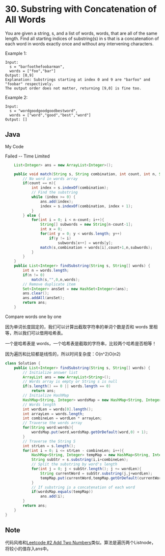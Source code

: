 # 30. Substring with Concatenation of All Words

You are given a string, s, and a list of words, words, that are all of the same length. Find all starting indices of substring(s) in s that is a concatenation of each word in words exactly once and without any intervening characters.


Example 1:

```
Input:
  s = "barfoothefoobarman",
  words = ["foo","bar"]
Output: [0,9]
Explanation: Substrings starting at index 0 and 9 are "barfoo" and "foobar" respectively.
The output order does not matter, returning [9,0] is fine too.
```

Example 2:

```
Input:
  s = "wordgoodgoodgoodbestword",
  words = ["word","good","best","word"]
Output: []
```


## Java

My Code 

Failed -- Time Limited

``` java
    List<Integer> ans = new ArrayList<Integer>();

    public void match(String s, String combination, int count, int n, String[] words){
        // No word in words array
        if(count == n){
            int index = s.indexOf(combination);
            // Find the substring
            while (index >= 0) {
                ans.add(index);
                index = s.indexOf(combination, index + 1);
            }
        } else {
            for(int i = 0; i < n-count; i++){
                String[] subwords = new String[n-count-1];
                int x = 0;
                for(int y = 0; y < words.length; y++)
                    if(y != i)
                        subwords[x++] = words[y];
                match(s,combination + words[i],count+1,n,subwords);
            }
        }
    }
    public List<Integer> findSubstring(String s, String[] words) {
        int n = words.length;
        if(n != 0)
            match(s,"",0,n,words);
        // Remove duplicate item
        Set<Integer> ansSet = new HashSet<Integer>(ans);
        ans.clear();
        ans.addAll(ansSet);
        return ans;
    }
```
Compare words one by one

因为单词长度固定的，我们可以计算出截取字符串的单词个数是否和 words 里相等，所以我们可以借用哈希表。

一个是哈希表是 words，一个哈希表是截取的字符串，比较两个哈希是否相等！

因为遍历和比较都是线性的，所以时间复杂度：O(n^2)O(n2)


```java
class Solution {
    public List<Integer> findSubstring(String s, String[] words) {
        // Initialize answer list
        ArrayList ans = new ArrayList<String>();
        // Words array is empty or String s is null
        if(s.length() == 0 || words.length == 0)
            return ans;
        // Initialize HashMap
        HashMap<String, Integer> wordsMap = new HashMap<String, Integer>();
        // Words length
        int wordLen = words[0].length();
        int arrayLen = words.length;
        int combineLen = wordLen * arrayLen;
        // Traverse the words array
        for(String word:words){
            wordsMap.put(word,wordsMap.getOrDefault(word,0) + 1);
        }
        // Traverse the String S
        int strLen = s.length();
        for(int i = 0; i <= strLen - combineLen; i++){
            HashMap<String, Integer> tempMap = new HashMap<String, Integer>();
            String subStr = s.substring(i,i+combineLen);
            // Split the substring by word's length
            for(int j = 0; j < subStr.length(); j += wordLen){
                String currentWord = subStr.substring(j,j+wordLen);
                tempMap.put(currentWord,tempMap.getOrDefault(currentWord,0) + 1);
            }
            // If substring is a concatenation of each word
            if(wordsMap.equals(tempMap))
                ans.add(i);
        }
        return ans;
    }
}
```
## Note

代码风格和[Leetcode #2 Add Two Numbers](https://leetcode.com/problems/add-two-numbers/)类似。算法是遍历两个Listnode，将较小的值存入ans中。
